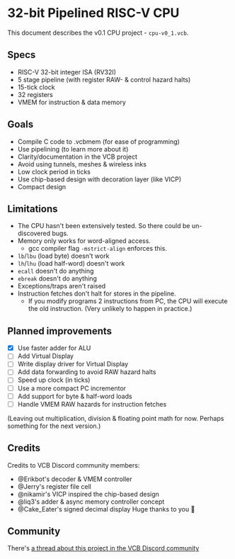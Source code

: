 # 32-bit Pipelined RISC-V CPU

This document describes the v0.1 CPU project - `cpu-v0_1.vcb`.

## Specs

* RISC-V 32-bit integer ISA (RV32I)
* 5 stage pipeline (with register RAW- & control hazard halts)
* 15-tick clock
* 32 registers
* VMEM for instruction & data memory

## Goals

* Compile C code to .vcbmem (for ease of programming)
* Use pipelining (to learn more about it)
* Clarity/documentation in the VCB project
* Avoid using tunnels, meshes & wireless inks
* Low clock period in ticks
* Use chip-based design with decoration layer (like VICP)
* Compact design

## Limitations

* The CPU hasn't been extensively tested.
  So there could be un-discovered bugs. 
* Memory only works for word-aligned access.
  * gcc compiler flag `-mstrict-align` enforces this.
* `lb`/`lbu` (load byte) doesn't work
* `lh`/`lhu` (load half-word) doesn't work
* `ecall` doesn't do anything
* `ebreak` doesn't do anything
* Exceptions/traps aren't raised
* Instruction fetches don't halt for stores in the pipeline.
  * If you modify programs 2 instructions from PC, the CPU will execute the old instruction. (Very unlikely to happen in practice.)

## Planned improvements

* [x] Use faster adder for ALU
* [ ] Add Virtual Display
* [ ] Write display driver for Virtual Display
* [ ] Add data forwarding to avoid RAW hazard halts
* [ ] Speed up clock (in ticks)
* [ ] Use a more compact PC incrementor
* [ ] Add support for byte & half-word loads
* [ ] Handle VMEM RAW hazards for instruction fetches

(Leaving out multiplication, division & floating point math for now. Perhaps something for the next version.)

## Credits

Credits to VCB Discord community members:
* @Erikbot's decoder & VMEM controller
* @Jerry's register file cell
* @nikamir's VICP inspired the chip-based design
* @liq3's adder & async memory controller concept
* @Cake_Eater's signed decimal display
Huge thanks to you 🙂

## Community

There's [a thread about this project in the VCB Discord community](https://discord.com/channels/937059867615694889/1087508766020349992/1087508766020349992)
